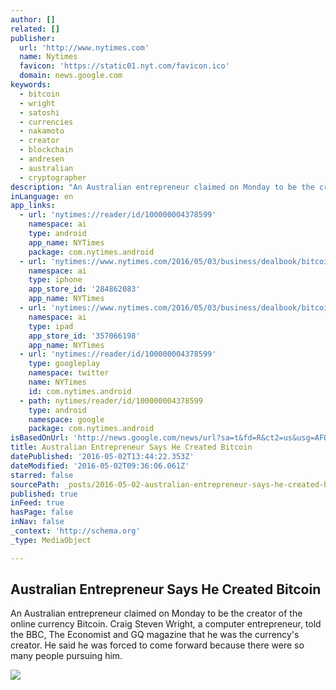 ```yaml
---
author: []
related: []
publisher:
  url: 'http://www.nytimes.com'
  name: Nytimes
  favicon: 'https://static01.nyt.com/favicon.ico'
  domain: news.google.com
keywords:
  - bitcoin
  - wright
  - satoshi
  - currencies
  - nakamoto
  - creator
  - blockchain
  - andresen
  - australian
  - cryptographer
description: "An Australian entrepreneur claimed on Monday to be the creator of the online currency Bitcoin. Craig Steven Wright, a computer entrepreneur, told the BBC, The Economist and GQ magazine that he was the currency's creator. He said he was forced to come forward because there were so many people pursuing him."
inLanguage: en
app_links:
  - url: 'nytimes://reader/id/100000004378599'
    namespace: ai
    type: android
    app_name: NYTimes
    package: com.nytimes.android
  - url: 'nytimes://www.nytimes.com/2016/05/03/business/dealbook/bitcoin-craig-wright-satoshi-nakamoto.html'
    namespace: ai
    type: iphone
    app_store_id: '284862083'
    app_name: NYTimes
  - url: 'nytimes://www.nytimes.com/2016/05/03/business/dealbook/bitcoin-craig-wright-satoshi-nakamoto.html'
    namespace: ai
    type: ipad
    app_store_id: '357066198'
    app_name: NYTimes
  - url: 'nytimes://reader/id/100000004378599'
    type: googleplay
    namespace: twitter
    name: NYTimes
    id: com.nytimes.android
  - path: nytimes/reader/id/100000004378599
    type: android
    namespace: google
    package: com.nytimes.android
isBasedOnUrl: 'http://news.google.com/news/url?sa=t&fd=R&ct2=us&usg=AFQjCNHy5GVMq8lQdpQxEO0QSgdX3HlUKw&clid=c3a7d30bb8a4878e06b80cf16b898331&cid=52779098797826&ei=5B4nV7D4JojEwQG8s4zIDg&url=http://www.nytimes.com/2016/05/03/business/dealbook/bitcoin-craig-wright-satoshi-nakamoto.html'
title: Australian Entrepreneur Says He Created Bitcoin
datePublished: '2016-05-02T13:44:22.353Z'
dateModified: '2016-05-02T09:36:06.061Z'
starred: false
sourcePath: _posts/2016-05-02-australian-entrepreneur-says-he-created-bitcoin.md
published: true
inFeed: true
hasPage: false
inNav: false
_context: 'http://schema.org'
_type: MediaObject

---
```

<article style=""><h1>Australian Entrepreneur Says He Created Bitcoin</h1><p>An Australian entrepreneur claimed on Monday to be the creator of the online currency Bitcoin. Craig Steven Wright, a computer entrepreneur, told the BBC, The Economist and GQ magazine that he was the currency's creator. He said he was forced to come forward because there were so many people pursuing him.</p><img src="https://static01.nyt.com/images/2016/05/03/business/03db-bitcoin/03db-bitcoin-facebookJumbo.jpg" /></article>